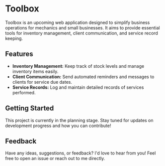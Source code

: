 # Toolbox

Toolbox is an upcoming web application designed to simplify business operations for mechanics and small businesses. It aims to provide essential tools for inventory management, client communication, and service record keeping.

## Features

- **Inventory Management:** Keep track of stock levels and manage inventory items easily.
- **Client Communication:** Send automated reminders and messages to clients for service due dates.
- **Service Records:** Log and maintain detailed records of services performed.

## Getting Started

This project is currently in the planning stage. Stay tuned for updates on development progress and how you can contribute!

## Feedback

Have any ideas, suggestions, or feedback? I'd love to hear from you! Feel free to open an issue or reach out to me directly.

